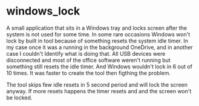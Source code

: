 # windows_lock

A small application that sits in a Windows tray and locks screen after the system is not used for some time.
In some rare occasions Windows won't lock by built in tool because of something resets the system idle timer.
In my case once it was a running in the background OneDrive, and in another case I couldn't Identify what is doing that.
All USB devices were disconnected and most of the office software weren't running but something still resets the idle timer.
And Windows wouldn't lock in 6 out of 10 times.
It was faster to create the tool then figthing the problem.

The tool skips few idle resets in 5 second period and will lock the screen anyway.
If more resets happens the timer resets and and the screen won't be locked.

